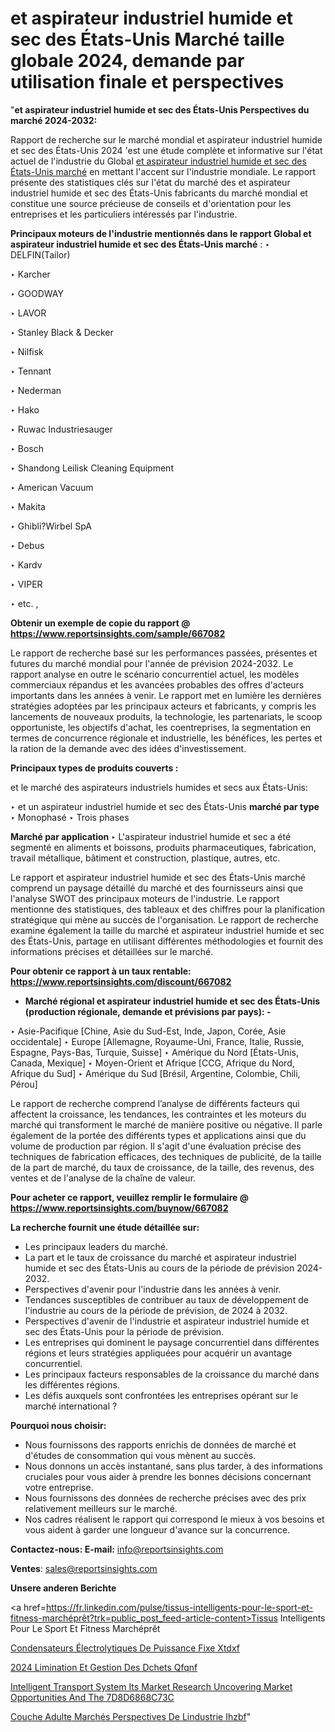 # et aspirateur industriel humide et sec des États-Unis Marché taille globale 2024, demande par utilisation finale et perspectives

"<strong>et aspirateur industriel humide et sec des États-Unis Perspectives du marché 2024-2032:</strong>

Rapport de recherche sur le marché mondial et aspirateur industriel humide et sec des États-Unis 2024 'est une étude complète et informative sur l'état actuel de l'industrie du Global <a href=https://www.reportsinsights.com/sample/667082>et aspirateur industriel humide et sec des États-Unis marché</a> en mettant l'accent sur l'industrie mondiale. Le rapport présente des statistiques clés sur l'état du marché des et aspirateur industriel humide et sec des États-Unis fabricants du marché mondial et constitue une source précieuse de conseils et d'orientation pour les entreprises et les particuliers intéressés par l'industrie.

<strong>Principaux moteurs de l'industrie mentionnés dans le rapport Global et aspirateur industriel humide et sec des États-Unis marché</strong> :
‣ DELFIN(Tailor)

‣ Karcher

‣ GOODWAY

‣ LAVOR

‣ Stanley Black & Decker

‣ Nilfisk

‣ Tennant

‣ Nederman

‣ Hako

‣ Ruwac Industriesauger

‣ Bosch

‣ Shandong Leilisk Cleaning Equipment

‣ American Vacuum

‣ Makita

‣ Ghibli?Wirbel SpA

‣ Debus

‣ Kardv

‣ VIPER

‣ etc. ,

<strong>Obtenir un exemple de copie du rapport @ <a href=https://www.reportsinsights.com/sample/667082>https://www.reportsinsights.com/sample/667082</a></strong>

Le rapport de recherche basé sur les performances passées, présentes et futures du marché mondial pour l'année de prévision 2024-2032. Le rapport analyse en outre le scénario concurrentiel actuel, les modèles commerciaux répandus et les avancées probables des offres d'acteurs importants dans les années à venir. Le rapport met en lumière les dernières stratégies adoptées par les principaux acteurs et fabricants, y compris les lancements de nouveaux produits, la technologie, les partenariats, le scoop opportuniste, les objectifs d'achat, les coentreprises, la segmentation en termes de concurrence régionale et industrielle, les bénéfices, les pertes et la ration de la demande avec des idées d'investissement.

<strong>Principaux types de produits couverts :</strong>

et le marché des aspirateurs industriels humides et secs aux États-Unis:

‣  et un aspirateur industriel humide et sec des États-Unis <strong> marché <strong> par type </strong> </strong>
‣ Monophasé
‣ Trois phases

<strong>Marché par application </strong>
‣ L'aspirateur industriel humide et sec a été segmenté en aliments et boissons, produits pharmaceutiques, fabrication, travail métallique, bâtiment et construction, plastique, autres, etc.

Le rapport et aspirateur industriel humide et sec des États-Unis marché comprend un paysage détaillé du marché et des fournisseurs ainsi que l'analyse SWOT des principaux moteurs de l'industrie. Le rapport mentionne des statistiques, des tableaux et des chiffres pour la planification stratégique qui mène au succès de l'organisation. Le rapport de recherche examine également la taille du marché et aspirateur industriel humide et sec des États-Unis, partage en utilisant différentes méthodologies et fournit des informations précises et détaillées sur le marché.

<strong>Pour obtenir ce rapport à un taux rentable: <a href=https://www.reportsinsights.com/discount/667082>https://www.reportsinsights.com/discount/667082</a></strong>
<ul>
  <li><strong>Marché régional et aspirateur industriel humide et sec des États-Unis (production régionale, demande et prévisions par pays): -</strong></li>
</ul>
‣ Asie-Pacifique [Chine, Asie du Sud-Est, Inde, Japon, Corée, Asie occidentale]
‣ Europe [Allemagne, Royaume-Uni, France, Italie, Russie, Espagne, Pays-Bas, Turquie, Suisse]
‣ Amérique du Nord [États-Unis, Canada, Mexique]
‣ Moyen-Orient et Afrique [CCG, Afrique du Nord, Afrique du Sud]
‣ Amérique du Sud [Brésil, Argentine, Colombie, Chili, Pérou]

Le rapport de recherche comprend l’analyse de différents facteurs qui affectent la croissance, les tendances, les contraintes et les moteurs du marché qui transforment le marché de manière positive ou négative. Il parle également de la portée des différents types et applications ainsi que du volume de production par région. Il s'agit d'une évaluation précise des techniques de fabrication efficaces, des techniques de publicité, de la taille de la part de marché, du taux de croissance, de la taille, des revenus, des ventes et de l'analyse de la chaîne de valeur.

<strong>Pour acheter ce rapport, veuillez remplir le formulaire @   <a href=https://www.reportsinsights.com/buynow/667082>https://www.reportsinsights.com/buynow/667082</a></strong>

<strong>La recherche fournit une étude détaillée sur:</strong>
<ul>
  <li>Les principaux leaders du marché.</li>
  <li>La part et le taux de croissance du marché et aspirateur industriel humide et sec des États-Unis au cours de la période de prévision 2024-2032.</li>
  <li>Perspectives d'avenir pour l'industrie dans les années à venir.</li>
  <li>Tendances susceptibles de contribuer au taux de développement de l'industrie au cours de la période de prévision, de 2024 à 2032.</li>
  <li>Perspectives d'avenir de l'industrie et aspirateur industriel humide et sec des États-Unis pour la période de prévision.</li>
  <li>Les entreprises qui dominent le paysage concurrentiel dans différentes régions et leurs stratégies appliquées pour acquérir un avantage concurrentiel.</li>
  <li>Les principaux facteurs responsables de la croissance du marché dans les différentes régions.</li>
  <li>Les défis auxquels sont confrontées les entreprises opérant sur le marché international ?</li>
</ul>
<strong>Pourquoi nous choisir:</strong>
<ul>
  <li>Nous fournissons des rapports enrichis de données de marché et d'études de consommation qui vous mènent au succès.</li>
  <li>Nous donnons un accès instantané, sans plus tarder, à des informations cruciales pour vous aider à prendre les bonnes décisions concernant votre entreprise.</li>
  <li>Nous fournissons des données de recherche précises avec des prix relativement meilleurs sur le marché.</li>
  <li>Nos cadres réalisent le rapport qui correspond le mieux à vos besoins et vous aident à garder une longueur d'avance sur la concurrence.</li>
</ul>
<strong>Contactez-nous:
</strong><strong>E-mail:</strong> <a href=mailto:info@reportsinsights.com>info@reportsinsights.com</a>

<strong>Ventes</strong>: <a href=mailto:sales@reportsinsights.com>sales@reportsinsights.com</a>

<strong>Unsere anderen Berichte</strong>

<a href=https://fr.linkedin.com/pulse/tissus-intelligents-pour-le-sport-et-fitness-marchéprêt?trk=public_post_feed-article-content>Tissus Intelligents Pour Le Sport Et Fitness Marchéprêt</a>

<a href=https://fr.linkedin.com/pulse/condensateurs-électrolytiques-de-puissance-fixe-xtdxf/>Condensateurs Électrolytiques De Puissance Fixe Xtdxf</a>

<a href=https://www.linkedin.com/pulse/2024-%C3%A9limination-et-gestion-des-d%C3%A9chets-qfqnf/>2024 Limination Et Gestion Des Dchets Qfqnf</a>

<a href=https://medium.com/@patelamau/intelligent-transport-system-its-market-research-uncovering-market-opportunities-and-the-7d8d6868c73c>Intelligent Transport System Its Market Research Uncovering Market Opportunities And The 7D8D6868C73C</a>

<a href=https://fr.linkedin.com/pulse/couche-adulte-marchés-perspectives-de-lindustrie-ihzbf/>Couche Adulte Marchés Perspectives De Lindustrie Ihzbf</a>"
